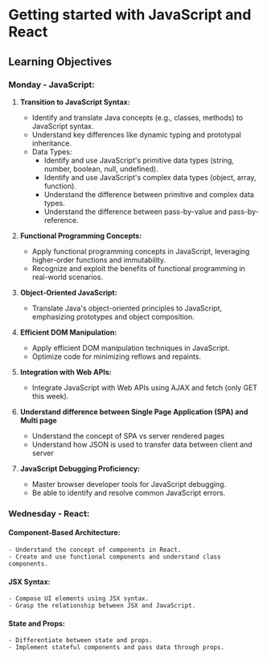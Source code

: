 # Getting started with JavaScript and React

## Learning Objectives

### Monday - JavaScript:
1. **Transition to JavaScript Syntax:**
   - Identify and translate Java concepts (e.g., classes, methods) to JavaScript syntax.
   - Understand key differences like dynamic typing and prototypal inheritance.
   - Data Types:
     - Identify and use JavaScript's primitive data types (string, number, boolean, null, undefined).
     - Identify and use JavaScript's complex data types (object, array, function).
     - Understand the difference between primitive and complex data types.
     - Understand the difference between pass-by-value and pass-by-reference.
2. **Functional Programming Concepts:**
   - Apply functional programming concepts in JavaScript, leveraging higher-order functions and immutability.
   - Recognize and exploit the benefits of functional programming in real-world scenarios.
3. **Object-Oriented JavaScript:**
   - Translate Java's object-oriented principles to JavaScript, emphasizing prototypes and object composition.

4. **Efficient DOM Manipulation:**
   - Apply efficient DOM manipulation techniques in JavaScript.
   - Optimize code for minimizing reflows and repaints.
5. **Integration with Web APIs:**
   - Integrate JavaScript with Web APIs using AJAX and fetch (only GET this week).

6. **Understand difference between Single Page Application (SPA) and Multi page**
   - Understand the concept of SPA vs server rendered pages
   - Understand how JSON is used to transfer data between client and server

7. **JavaScript Debugging Proficiency:**
    - Master browser developer tools for JavaScript debugging.
    - Be able to identify and resolve common JavaScript errors.

### Wednesday - React:
#### Component-Based Architecture:
    - Understand the concept of components in React.
    - Create and use functional components and understand class components.
#### JSX Syntax:
    - Compose UI elements using JSX syntax.
    - Grasp the relationship between JSX and JavaScript.
#### State and Props:
    - Differentiate between state and props.
    - Implement stateful components and pass data through props.

